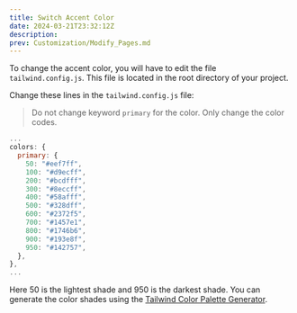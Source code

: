 ```yaml
---
title: Switch Accent Color
date: 2024-03-21T23:32:12Z
description:
prev: Customization/Modify_Pages.md
---
```


To change the accent color, you will have to edit the file `tailwind.config.js`. This file is located in the root directory of your project.

Change these lines in the `tailwind.config.js` file:

> Do not change keyword `primary` for the color. Only change the color codes.

```javascript
...
colors: {
  primary: {
    50: "#eef7ff",
    100: "#d9ecff",
    200: "#bcdfff",
    300: "#8eccff",
    400: "#58afff",
    500: "#328dff",
    600: "#2372f5",
    700: "#1457e1",
    800: "#1746b6",
    900: "#193e8f",
    950: "#142757",
  },
},
...
```

Here 50 is the lightest shade and 950 is the darkest shade. You can generate the color shades using the [Tailwind Color Palette Generator](https://javisperez.github.io/tailwindcolorshades/).
